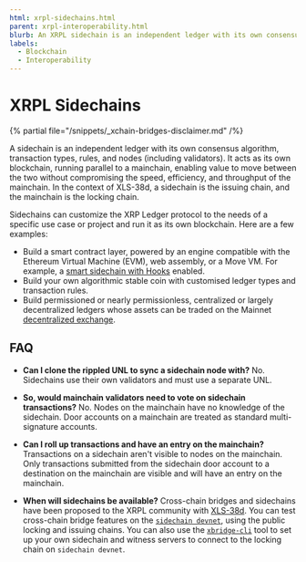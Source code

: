 ```yaml
---
html: xrpl-sidechains.html
parent: xrpl-interoperability.html
blurb: An XRPL sidechain is an independent ledger with its own consensus algorithm, transaction types, and rules.
labels:
  - Blockchain
  - Interoperability
---
```

# XRPL Sidechains

{% partial file="/snippets/_xchain-bridges-disclaimer.md" /%}

A sidechain is an independent ledger with its own consensus algorithm, transaction types, rules, and nodes (including validators). It acts as its own blockchain, running parallel to a mainchain, enabling value to move between the two without compromising the speed, efficiency, and throughput of the mainchain. In the context of XLS-38d, a sidechain is the issuing chain, and the mainchain is the locking chain.

Sidechains can customize the XRP Ledger protocol to the needs of a specific use case or project and run it as its own blockchain. Here are a few examples:

* Build a smart contract layer, powered by an engine compatible with the Ethereum Virtual Machine (EVM), web assembly, or a Move VM. For example, a [smart sidechain with Hooks](https://hooks-testnet.xrpl-labs.com/) enabled.
* Build your own algorithmic stable coin with customised ledger types and transaction rules.
* Build permissioned or nearly permissionless, centralized or largely decentralized ledgers whose assets can be traded on the Mainnet [decentralized exchange](https://xrpl.org/decentralized-exchange.html).


## FAQ

- **Can I clone the rippled UNL to sync a sidechain node with?** No. Sidechains use their own validators and must use a separate UNL.

- **So, would mainchain validators need to vote on sidechain transactions?** No. Nodes on the mainchain have no knowledge of the sidechain. Door accounts on a mainchain are treated as standard multi-signature accounts.

- **Can I roll up transactions and have an entry on the mainchain?** Transactions on a sidechain aren't visible to nodes on the mainchain. Only transactions submitted from the sidechain door account to a destination on the mainchain are visible and will have an entry on the mainchain.

- **When will sidechains be available?** Cross-chain bridges and sidechains have been proposed to the XRPL community with [XLS-38d](https://github.com/XRPLF/XRPL-Standards/discussions/92). You can test cross-chain bridge features on the [`sidechain devnet`](parallel-networks-list.md), using the public locking and issuing chains. You can also use the [`xbridge-cli`](https://github.com/XRPLF/xbridge-cli) tool to set up your own sidechain and witness servers to connect to the locking chain on `sidechain devnet`.